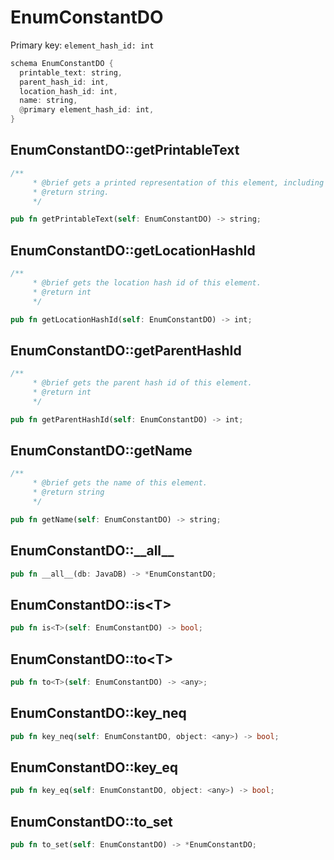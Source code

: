 # EnumConstantDO

Primary key: `element_hash_id: int`

```rust
schema EnumConstantDO {
  printable_text: string,
  parent_hash_id: int,
  location_hash_id: int,
  name: string,
  @primary element_hash_id: int,
}
```
## EnumConstantDO::getPrintableText

```rust
/**
     * @brief gets a printed representation of this element, including its structure where applicable.
     * @return string.
     */
```
```rust
pub fn getPrintableText(self: EnumConstantDO) -> string;
```
## EnumConstantDO::getLocationHashId

```rust
/**
     * @brief gets the location hash id of this element.
     * @return int
     */
```
```rust
pub fn getLocationHashId(self: EnumConstantDO) -> int;
```
## EnumConstantDO::getParentHashId

```rust
/**
     * @brief gets the parent hash id of this element.
     * @return int
     */
```
```rust
pub fn getParentHashId(self: EnumConstantDO) -> int;
```
## EnumConstantDO::getName

```rust
/**
     * @brief gets the name of this element.
     * @return string
     */
```
```rust
pub fn getName(self: EnumConstantDO) -> string;
```
## EnumConstantDO::\_\_all\_\_

```rust
pub fn __all__(db: JavaDB) -> *EnumConstantDO;
```
## EnumConstantDO::is\<T\>

```rust
pub fn is<T>(self: EnumConstantDO) -> bool;
```
## EnumConstantDO::to\<T\>

```rust
pub fn to<T>(self: EnumConstantDO) -> <any>;
```
## EnumConstantDO::key\_neq

```rust
pub fn key_neq(self: EnumConstantDO, object: <any>) -> bool;
```
## EnumConstantDO::key\_eq

```rust
pub fn key_eq(self: EnumConstantDO, object: <any>) -> bool;
```
## EnumConstantDO::to\_set

```rust
pub fn to_set(self: EnumConstantDO) -> *EnumConstantDO;
```
